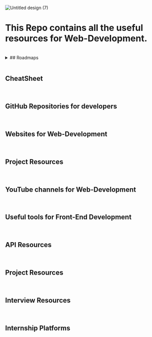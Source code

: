 ![Untitled design (7)](https://user-images.githubusercontent.com/83531337/159842377-ed16c956-cd6a-4847-8832-ea4285d02898.png)


# This Repo contains all the useful resources for Web-Development.

<br>



<details>
    <summary>## Roadmaps</summary>
    <p> * **[*Roadmap*](https://github.com/Aashutosh0033/Web-Dev-Resources/blob/main/Roadmaps.md)**</p>
</details>
<br>

## CheatSheet 
<br>

## GitHub Repositories for developers
<br>

## Websites for Web-Development
<br>

## Project Resources
<br>

## YouTube channels for Web-Development
<br>

## Useful tools for Front-End Development 
<br>

## API Resources
<br>

## Project Resources
<br>

## Interview Resources
<br>

## Internship Platforms
<br>



